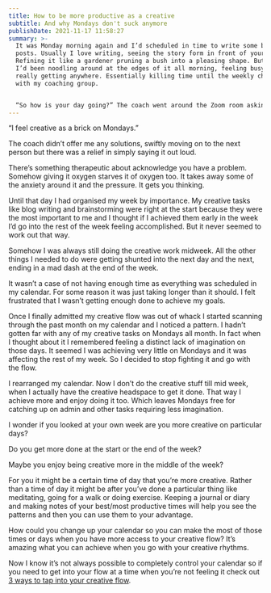```yaml
---
title: How to be more productive as a creative
subtitle: And why Mondays don't suck anymore
publishDate: 2021-11-17 11:58:27
summary: >-
  It was Monday morning again and I’d scheduled in time to write some blog
  posts. Usually I love writing, seeing the story form in front of your eyes.
  Refining it like a gardener pruning a bush into a pleasing shape. But today
  I’d been noodling around at the edges of it all morning, feeling busy but not
  really getting anywhere. Essentially killing time until the weekly check in
  with my coaching group. 


  “So how is your day going?” The coach went around the Zoom room asking each of us. And that’s when I admitted it for the first time -
---
```

“I feel creative as a brick on Mondays.” 

The coach didn’t offer me any solutions, swiftly moving on to the next person but there was a relief in simply saying it out loud. 

There’s something therapeutic about acknowledge you have a problem. Somehow giving it oxygen starves it of oxygen too. It takes away some of the anxiety around it and the pressure. It gets you thinking.

Until that day I had organised my week by importance. My creative tasks like blog writing and brainstorming were right at the start because they were the most important to me and I thought if I achieved them early in the week I’d go into the rest of the week feeling accomplished. But it never seemed to work out that way. 

Somehow I was always still doing the creative work midweek. All the other things I needed to do were getting shunted into the next day and the next, ending in a mad dash at the end of the week. 

It wasn’t a case of not having enough time as everything was scheduled in my calendar. For some reason it was just taking longer than it should. I felt frustrated that I wasn’t getting enough done to achieve my goals. 

Once I finally admitted my creative flow was out of whack I started scanning through the past month on my calendar and I noticed a pattern. I hadn’t gotten far with any of my creative tasks on Mondays all month. In fact when I thought about it I remembered feeling a distinct lack of imagination on those days. It seemed I was achieving very little on Mondays and it was affecting the rest of my week. So I decided to stop fighting it and go with the flow.

I rearranged my calendar. Now I don’t do the creative stuff till mid week, when I actually have the creative headspace to get it done. That way I achieve more and enjoy doing it too. Which leaves Mondays free for catching up on admin and other tasks requiring less imagination.

I wonder if you looked at your own week are you more creative on particular days? 

Do you get more done at the start or the end of the week? 

Maybe you enjoy being creative more in the middle of the week? 

For you it might be a certain time of day that you’re more creative. Rather than a time of day it might be after you’ve done a particular thing like meditating, going for a walk or doing exercise. Keeping a journal or diary and making notes of your best/most productive times will help you see the patterns and then you can use them to your advantage.

How could you change up your calendar so you can make the most of those times or days when you have more access to your creative flow? It’s amazing what you can achieve when you go with your creative rhythms.

Now I know it’s not always possible to completely control your calendar so if you need to get into your flow at a time when you’re not feeling it check out [3 ways to tap into your creative flow](https://www.rachelgoth.com/blog/3-ways-to-tap-into-your-creative-flow/).